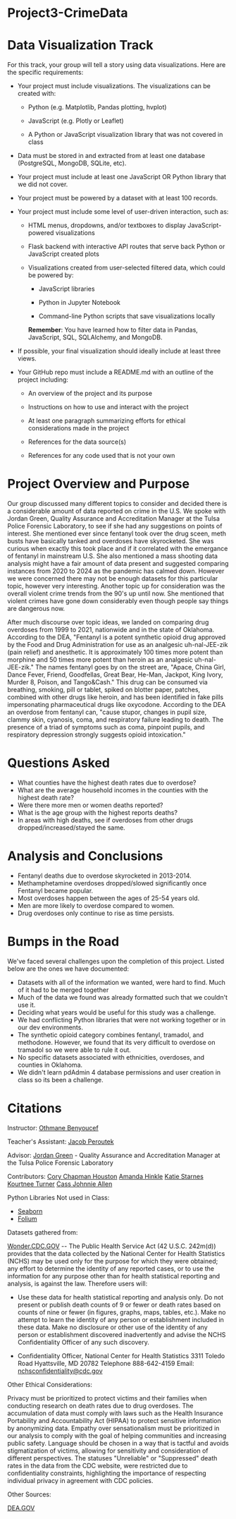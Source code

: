 # Project3-CrimeData

# **Data Visualization Track**

For this track, your group will tell a story using data visualizations. Here are the specific requirements:

  - Your project must include visualizations. The visualizations can be created with:

    - Python (e.g. Matplotlib, Pandas plotting, hvplot)

    - JavaScript (e.g. Plotly or Leaflet)

    - A Python or JavaScript visualization library that was not covered in class

  - Data must be stored in and extracted from at least one database (PostgreSQL, MongoDB, SQLite, etc).

  - Your project must include at least one JavaScript OR Python library that we did not cover.

  - Your project must be powered by a dataset with at least 100 records.

  - Your project must include some level of user-driven interaction, such as:

    - HTML menus, dropdowns, and/or textboxes to display JavaScript-powered visualizations

    - Flask backend with interactive API routes that serve back Python or JavaScript created plots

    - Visualizations created from user-selected filtered data, which could be powered by:

      - JavaScript libraries

      - Python in Jupyter Notebook
      
      - Command-line Python scripts that save visualizations locally

      **Remember**: You have learned how to filter data in Pandas, JavaScript, SQL, SQLAlchemy, and MongoDB.

  - If possible, your final visualization should ideally include at least three views.

  - Your GitHub repo must include a README.md with an outline of the project including:

    - An overview of the project and its purpose

    - Instructions on how to use and interact with the project

    - At least one paragraph summarizing efforts for ethical considerations made in the project

    - References for the data source(s)

    - References for any code used that is not your own

# **Project Overview and Purpose**

Our group discussed many different topics to consider and decided there is a considerable amount of data reported on crime in the U.S. We spoke with Jordan Green, Quality Assurance and Accreditation Manager at the Tulsa Police Forensic Laboratory, to see if she had any suggestions on points of interest. She mentioned ever since fentanyl took over the drug sceen, meth busts have basically tanked and overdoses have skyrocketed. She was curious when exactly this took place and if it correlated with the emergance of fentanyl in mainstream U.S. She also mentioned a mass shooting data analysis might have a fair amount of data present and suggested comparing instances from 2020 to 2024 as the pandemic has calmed down. However we were concerned there may not be enough datasets for this particular topic, however very interesting. Another topic up for consideration was the overall violent crime trends from the 90's up until now. She mentioned that violent crimes have gone down considerably even though people say things are dangerous now.

After much discourse over topic ideas, we landed on comparing drug overdoses from 1999 to 2021, nationwide and in the state of Oklahoma. According to the DEA, "Fentanyl is a potent synthetic opioid drug approved by the Food and Drug Administration for use as an analgesic uh-nal-JEE-zik (pain relief) and anesthetic. It is approximately 100 times more potent than morphine and 50 times more potent than heroin as an analgesic uh-nal-JEE-zik." The names fentanyl goes by on the street are, "Apace, China Girl, Dance Fever, Friend, Goodfellas, Great Bear, He-Man, Jackpot, King Ivory, Murder 8, Poison, and Tango&Cash." This drug can be consumed via breathing, smoking, pill or tablet, spiked on blotter paper, patches, combined with other drugs like heroin, and has been identified in fake pills impersonating pharmaceutical drugs like oxycodone. According to the DEA an overdose from fentanyl can, "cause stupor, changes in pupil size, clammy skin, cyanosis, coma, and respiratory failure leading to death. The presence of a triad of symptoms such as coma, pinpoint pupils, and respiratory depression strongly suggests opioid intoxication."

# **Questions Asked**

  - What counties have the highest death rates due to overdose?
  - What are the average household incomes in the counties with the highest death rate?
  - Were there more men or women deaths reported?
  - What is the age group with the highest reports deaths?
  - In areas with high deaths, see if overdoses from other drugs dropped/increased/stayed the same.

# **Analysis and Conclusions**

- Fentanyl deaths due to overdose skyrocketed in 2013-2014.
- Methamphetamine overdoses dropped/slowed significantly once Fentanyl became popular.
- Most overdoses happen between the ages of 25-54 years old.
- Men are more likely to overdose compared to women.
- Drug overdoses only continue to rise as time persists.

# **Bumps in the Road**

We've faced several challenges upon the completion of this project. Listed below are the ones we have documented:

  - Datasets with all of the information we wanted, were hard to find. Much of it had to be merged together
  - Much of the data we found was already formatted such that we couldn't use it.
  - Deciding what years would be useful for this study was a challenge.
  - We had conflicting Python libraries that were not working together or in our dev environments.
  - The synthetic opioid category combines fentanyl, tramadol, and methodone. However, we found that its very difficult to overdose on tramadol so we were able to rule it out.
  - No specific datasets associated with ethnicities, overdoses, and counties in Oklahoma.
  - We didn't learn pdAdmin 4 database permissions and user creation in class so its been a challenge.

# **Citations**

Instructor: [Othmane Benyoucef](https://www.linkedin.com/in/othmane-benyoucef-219a8637/)

Teacher's Assistant: [Jacob Peroutek](https://www.linkedin.com/in/jperoutek/)

Advisor: [Jordan Green](https://www.linkedin.com/in/jordan-green-138ba0a9/) - Quality Assurance and Accreditation Manager at the Tulsa Police Forensic Laboratory

Contributors: [Cory Chapman Houston](https://www.linkedin.com/in/thatcorygirl/) [Amanda Hinkle](https://www.linkedin.com/in/amanda-hinkle-9105941b6/) [Katie Starnes](https://www.linkedin.com/in/katie-starnes-7aa037204/) [Kourtnee Turner](https://www.linkedin.com/in/kourtneet/) [Cass Johnnie Allen](https://www.linkedin.com/in/cass-allen-dedicated-quicklearner-peopleperson/)

Python Libraries Not used in Class:

  - [Seaborn](https://seaborn.pydata.org/tutorial/introduction.html)
  - [Folium](https://realpython.com/python-folium-web-maps-from-data/)

Datasets gathered from:

[Wonder.CDC.GOV](https://wonder.cdc.gov/) -- The Public Health Service Act (42 U.S.C. 242m(d)) provides that the data collected by the National Center for Health Statistics (NCHS) may be used only for the purpose for which they were obtained; any effort to determine the identity of any reported cases, or to use the information for any purpose other than for health statistical reporting and analysis, is against the law. Therefore users will:

  - Use these data for health statistical reporting and analysis only. Do not present or publish death counts of 9 or fewer or death rates based on counts of nine or fewer (in figures, graphs, maps, tables, etc.). Make no attempt to learn the identity of any person or establishment included in these data. Make no disclosure or other use of the identity of any person or establishment discovered inadvertently and advise the NCHS Confidentiality Officer of any such discovery.

  - Confidentiality Officer, National Center for Health Statistics 3311 Toledo Road Hyattsville, MD 20782 Telephone 888-642-4159 Email: nchsconfidentiality@cdc.gov

Other Ethical Considerations:

Privacy must be prioritized to protect victims and their families when conducting research on death rates due to drug overdoses. The accumulation of data must comply with laws such as the Health Insurance Portability and Accountability Act (HIPAA) to protect sensitive information by anonymizing data. Empathy over sensationalism must be prioritized in our analysis to comply with the goal of helping communities and increasing public safety. Language should be chosen in a way that is tactful and avoids stigmatization of victims, allowing for sensitivity and consideration of different perspectives. The statuses "Unreliable" or "Suppressed" death rates in the data from the CDC website, were restricted due to confidentiality constraints, highlighting the importance of respecting individual privacy in agreement with CDC policies.

Other Sources:

[DEA.GOV](https://www.dea.gov/factsheets/fentanyl)
